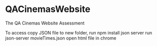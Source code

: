 # QACinemasWebsite
The QA Cinemas Website Assessment 

To access copy JSON file to new folder, run npm install json server
run json-server movieTimes.json
open html file in chrome
